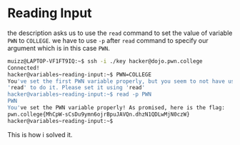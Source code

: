 # Reading Input

the description asks us to use the `read` command to set the value of variable `PWN` to `COLLEGE`.
we have to use `-p` after `read` command to specify our argument which is in this case `PWN`.

```bash
muizz@LAPTOP-VF1FT9IQ:~$ ssh -i ./key hacker@dojo.pwn.college
Connected!
hacker@variables~reading-input:~$ PWN=COLLEGE
You've set the first PWN variable properly, but you seem to not have used
'read' to do it. Please set it using 'read'
hacker@variables~reading-input:~$ read -p PWN
PWN
You've set the PWN variable properly! As promised, here is the flag:
pwn.college{MhCpW-sCsDu9ymn6ojrBpuJAVQn.dhzN1QDLwMjN0czW}
hacker@variables~reading-input:~$
```

This is how i solved it.

